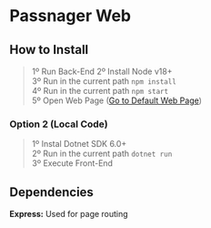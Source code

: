 # Passnager Web
## How to Install

> 1º Run Back-End
> 2º Install Node v18+\
> 3º Run in the current path `npm install`\
> 4º Run in the current path `npm start`\
> 5º Open Web Page ([Go to Default Web Page](http://localhost:3000))

### **Option 2 (Local Code)**
> 1º Instal Dotnet SDK 6.0+\
> 2º Run in the current path `dotnet run`\
> 3º Execute Front-End
## Dependencies
**Express:** Used for page routing